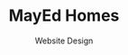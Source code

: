 ---
title: MayEd Homes
link: http://mayedhomes.com/
subtitle: Website Design
layout: default
modal-id: 3
img: mayed-homes.png
thumbnail: mayed-homes.png
alt: image-alt
description: MayEd Homes is an interior design company based in Ghana.
---